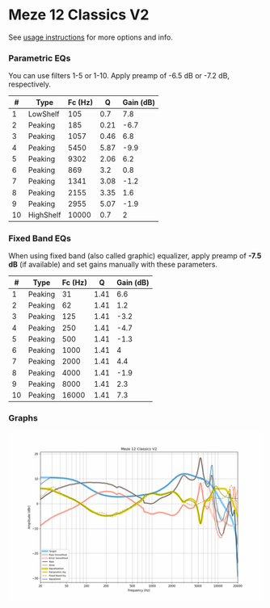 # Meze 12 Classics V2
See [usage instructions](https://github.com/jaakkopasanen/AutoEq#usage) for more options and info.

### Parametric EQs
You can use filters 1-5 or 1-10. Apply preamp of -6.5 dB or -7.2 dB, respectively.

|   # | Type      |   Fc (Hz) |    Q |   Gain (dB) |
|-----|-----------|-----------|------|-------------|
|   1 | LowShelf  |       105 | 0.7  |         7.8 |
|   2 | Peaking   |       185 | 0.21 |        -6.7 |
|   3 | Peaking   |      1057 | 0.46 |         6.8 |
|   4 | Peaking   |      5450 | 5.87 |        -9.9 |
|   5 | Peaking   |      9302 | 2.06 |         6.2 |
|   6 | Peaking   |       869 | 3.2  |         0.8 |
|   7 | Peaking   |      1341 | 3.08 |        -1.2 |
|   8 | Peaking   |      2155 | 3.35 |         1.6 |
|   9 | Peaking   |      2955 | 5.07 |        -1.9 |
|  10 | HighShelf |     10000 | 0.7  |         2   |

### Fixed Band EQs
When using fixed band (also called graphic) equalizer, apply preamp of **-7.5 dB** (if available) and set gains manually with these parameters.

|   # | Type    |   Fc (Hz) |    Q |   Gain (dB) |
|-----|---------|-----------|------|-------------|
|   1 | Peaking |        31 | 1.41 |         6.6 |
|   2 | Peaking |        62 | 1.41 |         1.2 |
|   3 | Peaking |       125 | 1.41 |        -3.2 |
|   4 | Peaking |       250 | 1.41 |        -4.7 |
|   5 | Peaking |       500 | 1.41 |        -1.3 |
|   6 | Peaking |      1000 | 1.41 |         4   |
|   7 | Peaking |      2000 | 1.41 |         4.4 |
|   8 | Peaking |      4000 | 1.41 |        -1.9 |
|   9 | Peaking |      8000 | 1.41 |         2.3 |
|  10 | Peaking |     16000 | 1.41 |         7.3 |

### Graphs
![](./Meze%2012%20Classics%20V2.png)
